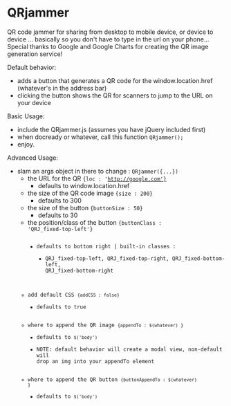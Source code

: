 QRjammer
========

QR code jammer for sharing from desktop to mobile device, or device to device ... basically so you don't have to type in the url on your phone...
Special thanks to Google and Google Charts for creating the QR image generation service!

Default behavior:
- adds a button that generates a QR code for the window.location.href (whatever's in the address bar)
- clicking the button shows the QR for scanners to jump to the URL on your device


Basic Usage:
- include the QRjammer.js (assumes you have jQuery included first)
- when docready or whatever, call this function <code>QRjammer();</code>
- enjoy.

Advanced Usage:
- slam an args object in there to change : <code>QRjammer({...})</code>
  - the URL for the QR <code>{loc : 'http://google.com'}</code>
    - defaults to window.location.href  
  - the size of the QR code image <code>{size : 200}</code>
    - defaults to 300
  - the size of the button <code>{buttonSize : 50}</code>
    - defaults to 30
  - the position/class of the button <code>{buttonClass : 'QRJ_fixed-top-left'} 
    - defaults to bottom right | built-in classes : 
      - QRJ_fixed-top-left, QRJ_fixed-top-right, QRJ_fixed-bottom-left, QRJ_fixed-bottom-right 
  - add default CSS <code>{addCSS : false}</code>
    - defaults to true
  - where to append the QR image <code>{appendTo : $(whatever) }</code>
    - defaults to <code>$('body')</code>
    - NOTE: default behavior will create a modal view, non-default will drop an img into your appendTo element
  - where to append the QR button <code>{buttonAppendTo : $(whatever) }</code>
    - defaults to <code>$('body')</code>
